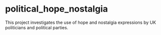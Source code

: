 # political_hope_nostalgia
This project investigates the use of hope and nostalgia expressions by UK politicians and political parties. 
